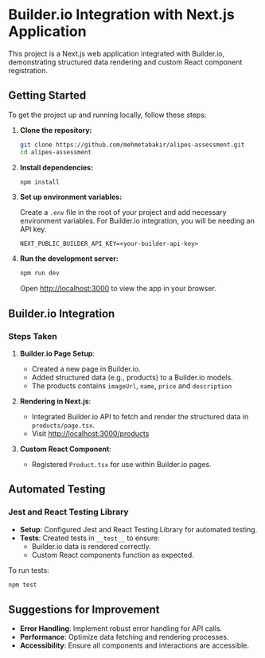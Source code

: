 # Builder.io Integration with Next.js Application

This project is a Next.js web application integrated with Builder.io, demonstrating structured data rendering and custom React component registration.

## Getting Started

To get the project up and running locally, follow these steps:

1. **Clone the repository:**

   ```bash
   git clone https://github.com/mehmetabakir/alipes-assessment.git
   cd alipes-assessment
   ```

2. **Install dependencies:**

   ```bash
   npm install
   ```

3. **Set up environment variables:**

   Create a `.env` file in the root of your project and add necessary environment variables. For Builder.io integration, you will be needing an API key.

   ```plaintext
   NEXT_PUBLIC_BUILDER_API_KEY=<your-builder-api-key>
   ```

4. **Run the development server:**

   ```bash
   npm run dev
   ```

   Open [http://localhost:3000](http://localhost:3000) to view the app in your browser.

## Builder.io Integration

### Steps Taken

1. **Builder.io Page Setup**:
   - Created a new page in Builder.io.
   - Added structured data (e.g., products) to a Builder.io models.
   - The products contains `imageUrl`, `name`, `price` and `description`

2. **Rendering in Next.js**:
   - Integrated Builder.io API to fetch and render the structured data in `products/page.tsx`.
   - Visit [http://localhost:3000/products](http://localhost:3000/products)

3. **Custom React Component**:
   - Registered `Product.tsx` for use within Builder.io pages.

## Automated Testing

### Jest and React Testing Library

- **Setup**: Configured Jest and React Testing Library for automated testing.
- **Tests**: Created tests in `__test__` to ensure:
  - Builder.io data is rendered correctly.
  - Custom React components function as expected.

To run tests:

```bash
npm test
```

## Suggestions for Improvement

- **Error Handling**: Implement robust error handling for API calls.
- **Performance**: Optimize data fetching and rendering processes.
- **Accessibility**: Ensure all components and interactions are accessible.
